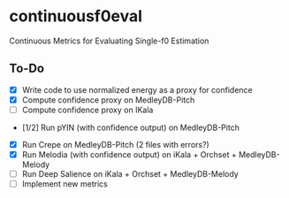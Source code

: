 # continuousf0eval
Continuous Metrics for Evaluating Single-f0 Estimation


## To-Do

- [x] Write code to use normalized energy as a proxy for confidence
- [x] Compute confidence proxy on MedleyDB-Pitch
- [ ] Compute confidence proxy on IKala
- [1/2] Run pYIN (with confidence output) on MedleyDB-Pitch
- [x] Run Crepe on MedleyDB-Pitch (2 files with errors?)
- [x] Run Melodia (with confidence output) on iKala + Orchset + MedleyDB-Melody
- [ ] Run Deep Salience on iKala + Orchset + MedleyDB-Melody
- [ ] Implement new metrics
